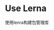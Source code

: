 <!--
 * @Author: 郁南
 * @LastEditors: 郁南
 * @Date: 2021-10-01 17:14:13
 * @LastEditTime: 2021-10-01 17:28:47
 * @FilePath: \yunan\README.md
 * @Description: 
-->
# Use Lerna
使用lenra构建包管理库

